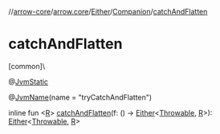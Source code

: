 //[arrow-core](../../../../index.md)/[arrow.core](../../index.md)/[Either](../index.md)/[Companion](index.md)/[catchAndFlatten](catch-and-flatten.md)

# catchAndFlatten

[common]\

@[JvmStatic](https://kotlinlang.org/api/latest/jvm/stdlib/kotlin.jvm/-jvm-static/index.html)

@[JvmName](https://kotlinlang.org/api/latest/jvm/stdlib/kotlin.jvm/-jvm-name/index.html)(name = "tryCatchAndFlatten")

inline fun &lt;[R](catch-and-flatten.md)&gt; [catchAndFlatten](catch-and-flatten.md)(f: () -&gt; [Either](../index.md)&lt;[Throwable](https://kotlinlang.org/api/latest/jvm/stdlib/kotlin/-throwable/index.html), [R](catch-and-flatten.md)&gt;): [Either](../index.md)&lt;[Throwable](https://kotlinlang.org/api/latest/jvm/stdlib/kotlin/-throwable/index.html), [R](catch-and-flatten.md)&gt;
